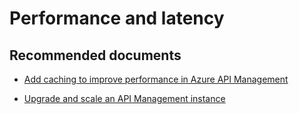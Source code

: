 <properties
    pageTitle="Performance and latency"
    description="Performance and latency"
    service="microsoft.apim"
    resource="apimanagement"
    authors="jtwalters25"
    displayOrder="19"
    selfHelpType="generic"
    supportTopicIds="32318309"
    resourceTags=""
    productPesIds="15551"
    cloudEnvironments="public"
/>

# Performance and latency

## **Recommended documents**

* [Add caching to improve performance in Azure API Management](https://docs.microsoft.com/azure/api-management/api-management-howto-cache)
	
* [Upgrade and scale an API Management instance](https://docs.microsoft.com/azure/api-management/upgrade-and-scale)


